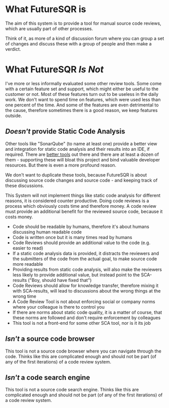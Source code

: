 # What FutureSQR is

The aim of this system is to provide a tool for manual source code reviews, which are usually part 
of other processes.

Think of it, as more of a kind of discussion forum where you can group a set of changes and discuss 
these with a group of people and then make a verdict.

# What FutureSQR *Is Not*

I've more or less informally evaluated some other review tools. Some come with a certain feature set 
and support, which might either be useful to the customer or not. Most of these features turn out to 
be useless in the daily work. We don't want to spend time on features, which were used less than one
percent of the time. And some of the features are even detrimental to the cause, therefore sometimes
there is a good reason, we keep features outside.

## *Doesn't* provide Static Code Analysis

Other tools like "SonarQube" (to name at least one) provide a better view and integration for static 
code analysis and their results into an IDE, if required. There are [better tools](https://owasp.org/www-community/Source_Code_Analysis_Tools) out there and there
are at least a dozen of them - supporting these will bloat this project and bind valuable developer
resources. But there is even a more profound reason.

We don't want to duplicate these tools, because FutureSQR is about discussing source code changes and
source code - and keeping track of these discussions. 

This System will not implement things like static code analysis for different reasons, it is considered
counter productive. Doing code reviews is a process which obviously costs time and therefore money. A
code review must provide an additional benefit for the reviewed source code, because it costs money.

* Code should be readable by humans, therefore it's about humans discussing human readable code
* Code is written once but it is many times read by humans
* Code Reviews should provide an additional value to the code (e.g. easier to read)
* If a static code analysis data is provided, it distracts the reviewers and the submitters of the code from the actual goal, to make source code more readable
* Providing results from static code analysis, will also make the reviewers less likely to provide additional value, but instead point to the SCA-results ("Boy, should have fixed that")
* Code Reviews should allow for knowledge transfer, therefore mixing it with SCA-results, will lead to discussions about the wrong things at the wrong time
* A Code Review Tool is not about enforcing social or company norms where your colleague is there to control you
* If there are norms about static code quality, it is a matter of course, that these norms are followed and don't require enforcement by colleagues 
* This tool is not a front-end for some other SCA tool, nor is it its job

## *Isn't* a source code browser

This tool is not a source code browser where you can navigate through the code. Thinks like this are 
complicated enough and should not be part (of any of the first iterations) of a code review system.

## *Isn't* a code search engine

This tool is not a source code search engine. Thinks like this are complicated enough and should not be 
part (of any of the first iterations) of a code review system.
